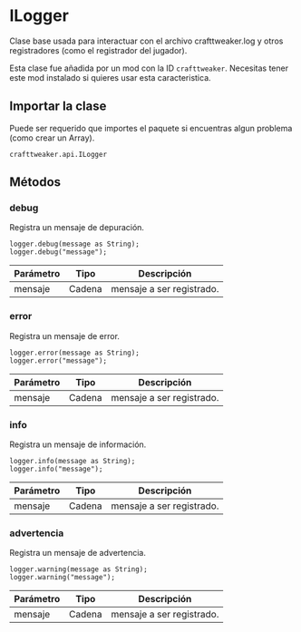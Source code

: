 # ILogger

Clase base usada para interactuar con el archivo crafttweaker.log y otros registradores (como el registrador del jugador).

Esta clase fue añadida por un mod con la ID  `crafttweaker`. Necesitas tener este mod instalado si quieres usar esta caracteristica.

## Importar la clase
Puede ser requerido que importes el paquete si encuentras algun problema (como crear un Array).
```zenscript
crafttweaker.api.ILogger
```

## Métodos
### debug

Registra un mensaje de depuración.

```zenscript
logger.debug(message as String);
logger.debug("message");
```

| Parámetro | Tipo   | Descripción               |
| --------- | ------ | ------------------------- |
| mensaje   | Cadena | mensaje a ser registrado. |


### error

Registra un mensaje de error.

```zenscript
logger.error(message as String);
logger.error("message");
```

| Parámetro | Tipo   | Descripción               |
| --------- | ------ | ------------------------- |
| mensaje   | Cadena | mensaje a ser registrado. |


### info

Registra un mensaje de información.

```zenscript
logger.info(message as String);
logger.info("message");
```

| Parámetro | Tipo   | Descripción               |
| --------- | ------ | ------------------------- |
| mensaje   | Cadena | mensaje a ser registrado. |


### advertencia

Registra un mensaje de advertencia.

```zenscript
logger.warning(message as String);
logger.warning("message");
```

| Parámetro | Tipo   | Descripción               |
| --------- | ------ | ------------------------- |
| mensaje   | Cadena | mensaje a ser registrado. |



